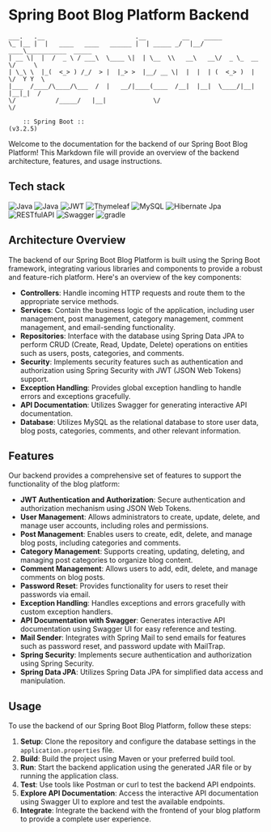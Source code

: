 # Spring Boot Blog Platform Backend
    ___.   .__                         .__          __    _____                     
    \_ |__ |  |   ____   ____   ______ |  | _____ _/  |__/ ____\___________  _____  
    | __ \|  |  /  _ \ / ___\  \____ \|  | \__  \\   __\   __\/  _ \_  __ \/     \
    | \_\ \  |_(  <_> ) /_/  > |  |_> >  |__/ __ \|  |  |  | (  <_> )  | \/  Y Y  \
    |___  /____/\____/\___  /  |   __/|____(____  /__|  |__|  \____/|__|  |__|_|  /
    \/           /_____/   |__|             \/                              \/

        :: Spring Boot ::                                                   (v3.2.5)

Welcome to the documentation for the backend of our Spring Boot Blog Platform! This Markdown file will provide an overview of the backend architecture, features, and usage instructions.

## Tech stack

![Java](https://img.shields.io/badge/java-%23ED8B00.svg?style=for-the-badge&logo=openjdk&logoColor=white)
![Java](https://img.shields.io/badge/spring%20boot-%236DB33F.svg?style=for-the-badge&logo=spring&logoColor=white) 
![JWT](https://img.shields.io/badge/JWT-black?style=for-the-badge&logo=JSON%20web%20tokens) 
![Thymeleaf](https://img.shields.io/badge/Thymeleaf-%23005C0F.svg?style=for-the-badge&logo=Thymeleaf&logoColor=white)
![MySQL](https://img.shields.io/badge/mysql-%2300000f.svg?style=for-the-badge&logo=mysql&logoColor=white)
![Hibernate Jpa](https://img.shields.io/badge/Hibernate-59666C?style=for-the-badge&logo=Hibernate&logoColor=white)
![RESTfulAPI](https://img.shields.io/badge/RESTful%20API-black?style=for-the-badge)
![Swagger](https://img.shields.io/badge/-Swagger-%23Clojure?style=for-the-badge&logo=swagger&logoColor=white)
![gradle](https://img.shields.io/badge/Gradle-02303A?style=for-the-badge&logo=Gradle&logoColor=white)

## Architecture Overview

The backend of our Spring Boot Blog Platform is built using the Spring Boot framework, integrating various libraries and components to provide a robust and feature-rich platform. Here's an overview of the key components:

- **Controllers**: Handle incoming HTTP requests and route them to the appropriate service methods.
- **Services**: Contain the business logic of the application, including user management, post management, category management, comment management, and email-sending functionality.
- **Repositories**: Interface with the database using Spring Data JPA to perform CRUD (Create, Read, Update, Delete) operations on entities such as users, posts, categories, and comments.
- **Security**: Implements security features such as authentication and authorization using Spring Security with JWT (JSON Web Tokens) support.
- **Exception Handling**: Provides global exception handling to handle errors and exceptions gracefully.
- **API Documentation**: Utilizes Swagger for generating interactive API documentation.
- **Database**: Utilizes MySQL as the relational database to store user data, blog posts, categories, comments, and other relevant information.

## Features

Our backend provides a comprehensive set of features to support the functionality of the blog platform:

- **JWT Authentication and Authorization**: Secure authentication and authorization mechanism using JSON Web Tokens.
- **User Management**: Allows administrators to create, update, delete, and manage user accounts, including roles and permissions.
- **Post Management**: Enables users to create, edit, delete, and manage blog posts, including categories and comments.
- **Category Management**: Supports creating, updating, deleting, and managing post categories to organize blog content.
- **Comment Management**: Allows users to add, edit, delete, and manage comments on blog posts.
- **Password Reset**: Provides functionality for users to reset their passwords via email.
- **Exception Handling**: Handles exceptions and errors gracefully with custom exception handlers.
- **API Documentation with Swagger**: Generates interactive API documentation using Swagger UI for easy reference and testing.
- **Mail Sender**: Integrates with Spring Mail to send emails for features such as password reset, and password update with MailTrap.
- **Spring Security**: Implements secure authentication and authorization using Spring Security.
- **Spring Data JPA**: Utilizes Spring Data JPA for simplified data access and manipulation.

## Usage

To use the backend of our Spring Boot Blog Platform, follow these steps:

1. **Setup**: Clone the repository and configure the database settings in the `application.properties` file.
2. **Build**: Build the project using Maven or your preferred build tool.
3. **Run**: Start the backend application using the generated JAR file or by running the application class.
4. **Test**: Use tools like Postman or curl to test the backend API endpoints.
5. **Explore API Documentation**: Access the interactive API documentation using Swagger UI to explore and test the available endpoints.
6. **Integrate**: Integrate the backend with the frontend of your blog platform to provide a complete user experience.



